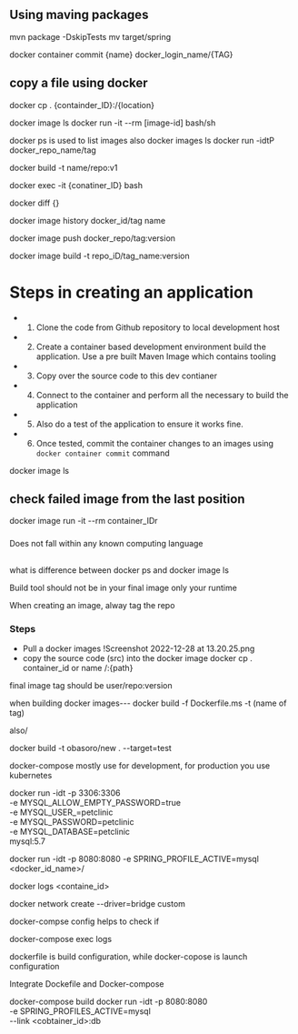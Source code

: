 ## Using maving packages
mvn package -DskipTests
mv target/spring

docker container commit {name} docker_login_name/{TAG}

## copy a file using docker
docker cp . {containder_ID}:/{location}


docker image ls
docker run -it --rm [image-id] bash/sh

docker ps is used to list images also docker images ls
docker run -idtP docker_repo_name/tag

docker build -t name/repo:v1

docker exec -it {conatiner_ID} bash

docker diff {}

docker image history docker_id/tag name


docker image push docker_repo/tag:version

docker image build -t repo_iD/tag_name:version

# Steps in creating an application

- 1. Clone the code from Github repository to local development host
- 2. Create a container based development environment build the application.
Use a pre built Maven Image which contains tooling 
- 3. Copy over the source code to this dev contianer
- 4. Connect to the container and perform all the necessary to build the application
- 5. Also do a test of the application to ensure it works fine.
- 6. Once tested, commit the container changes to an images using `docker container commit` command

docker image ls

## check failed image from the last position

docker image run -it --rm container_IDr

###
Does not fall within any known computing language

##
what is difference between docker ps and docker image ls

Build tool should not be in your final image only your runtime 

When creating an image, alway tag the repo

### Steps
- Pull a docker images
!Screenshot 2022-12-28 at 13.20.25.png
- copy the source code (src) into the docker image
docker cp . container_id or name /:{path}

final image tag should be user/repo:version

when building docker images--- docker build -f Dockerfile.ms -t (name of tag)

also/

docker build -t obasoro/new . --target=test

docker-compose mostly use for development, for production you use kubernetes

docker run -idt -p 3306:3306 \
    -e MYSQL_ALLOW_EMPTY_PASSWORD=true \
    -e MYSQL_USER_=petclinic \
    -e MYSQL_PASSWORD=petclinic \
    -e MYSQL_DATABASE=petclinic \
    mysql:5.7

docker run -idt -p 8080:8080 -e SPRING_PROFILE_ACTIVE=mysql <docker_id_name>/

docker logs <containe_id>

docker network create --driver=bridge custom

docker-compse config helps to check if 

docker-compose exec logs

dockerfile is build configuration, while docker-copose is launch configuration

Integrate Dockefile and Docker-compose

docker-compose build 
docker run -idt -p 8080:8080 \
    -e SPRING_PROFILES_ACTIVE=mysql \
    --link <cobtainer_id>:db 

